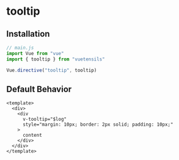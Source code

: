 # tooltip

## Installation

```js
// main.js
import Vue from "vue"
import { tooltip } from "vuetensils"

Vue.directive("tooltip", tooltip)
```

## Default Behavior

```vue live
<template>
  <div>
    <div
      v-tooltip="$log"
      style="margin: 10px; border: 2px solid; padding: 10px;"
    >
      content
    </div>
  </div>
</template>
```
